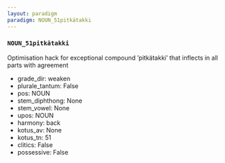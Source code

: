 ```yaml
---
layout: paradigm
paradigm: NOUN_51pitkätakki
---
```

### ` NOUN_51pitkätakki `

Optimisation hack for exceptional compound ’pitkätakki’ that inflects in all parts with agreement
* grade_dir: weaken
* plurale_tantum: False
* pos: NOUN
* stem_diphthong: None
* stem_vowel: None
* upos: NOUN
* harmony: back
* kotus_av: None
* kotus_tn: 51
* clitics: False
* possessive: False
